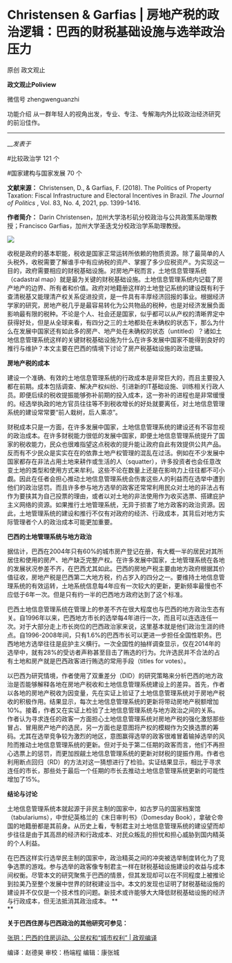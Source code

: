 

#  Christensen & Garfias | 房地产税的政治逻辑：巴西的财税基础设施与选举政治压力

原创 政文观止 

**政文观止Poliview** 

微信号 zhengwenguanzhi

功能介绍 从一群年轻人的视角出发，专业、专注、专解海内外比较政治经济研究的前沿佳作。

____

___发表于_


#比较政治学 121 个

#国家建构与国家发展 70 个

**文献来源：** Christensen, D., & Garfias, F. (2018). The Politics of Property
Taxation: Fiscal Infrastructure and Electoral Incentives in Brazil. _The
Journal of Politics_ , Vol. 83, No. 4, 2021, pp. 1399-1416.

  

 **作者简介：** Darin Christensen，加州大学洛杉矶分校政治与公共政策系助理教授；Francisco
Garfias，加州大学圣迭戈分校政治学系助理教授。

![](/images/46/2.png)

  

收税是政府的基本职能，税收是国家正常运转所依赖的物质资源。除了最简单的人头税外，收税需要了解谁手中有应纳税的资产、掌握了多少应税资产。为实现这一目的，政府需要相应的财税基础设施。对房地产税而言，土地信息管理系统（cadastral
map）就是最为关键的财税基础设施。土地信息管理系统内记载了房产地产的边界、所有者和价值。政府对地籍册这样的土地登记系统的建设既有利于查清税基又能理清产权关系促进投资，是一件具有丰厚经济回报的事业。根据经济学家的研究，房地产税几乎是最容易转化为公共物品的税种，也是对经济发展负面影响最有限的税种。不论是个人、社会还是国家，似乎都可以从产权的清晰界定中获得好处，但是从全球来看，有四分之三的土地都处在未确权的状态下，那么为什么在发展中国家还有如此多的房产、地产处在未确权的状态（untitled）？诸如土地信息管理系统这样的关键财税基础设施为什么在许多发展中国家不能得到良好的推行与维护？本文主要在巴西的情境下讨论了房产税基础设施的政治逻辑。

  

 **房地产税的成本**

建设一个准确、有效的土地信息管理系统的行政成本是非常巨大的，而且主要投入都在前期。成本包括调查、解决产权纠纷、引进新的IT基础设施、训练相关行政人员。即便后续的税收提振能够弥补前期的投入成本，这一弥补的进程也是非常缓慢的。经选举执政的地方官员往往等不到税收增长的好处就要离任，对土地信息管理系统的建设常常要“前人栽树，后人乘凉”。

  

财税成本只是一方面，在许多发展中国家，土地信息管理系统的建设还有不容忽视的政治成本。在许多财税能力很低的发展中国家，即便土地信息管理系统提升了国家的税收能力，民众也很难指望这点税收的提升能让政府自此有效提供公共产品。反而有不少民众是实实在在的依靠土地产权管理的混乱在过活。例如在不少发展中国家都存在非法占用土地来耕作或生活的人（squatter），许多投资者也会任意改变土地的类型和使用方式来牟利。这些不论在数量上还是在影响力上往往都不可小觑。因此在任者会担心推动土地信息管理系统会伤害这些人的利益而在选举中遭到他们的政治惩罚。而且许多参与地方选举的政客还常常利用民众对土地的非法占有作为要挟其为自己投票的理由，或者以对土地的非法使用作为收买选票、搭建庇护主义网络的资源。如果推行土地管理系统，无异于损害了地方政客的政治资源。因此，土地管理系统的建设和推行不仅有对政府的经济、行政成本，其背后对地方实际管理者个人的政治成本可能更加重要。

  

 **巴西的土地管理系统与地方政治**

据估计，巴西在2004年只有60%的城市房产登记在册，有大概一半的居民对其所居住和使用的房产、地产缺乏完整产权。在许多发展中国家，土地管理系统在各地的发展状况参差不齐，在巴西尤其如此。巴西的房地产税主要由地方政府根据其价值征收，房地产税是巴西第二大地方税，约占岁入的四分之一。要维持土地信息管理系统的有效运转，土地系统信息每4年应有一次较大的更新，更新频率最慢也不应低于6年一次。但是只有约一半的巴西地方政府达到了这个标准。  

  

巴西土地信息管理系统在管理上的参差不齐在很大程度也与巴西的地方政治生态有关。自1996年以来，巴西地方市长的选举每4年进行一次，而且可以连选连任一次。对于大部分走上市长岗位的巴西政治家来说，这里基本就是他们政治生涯的终点。自1996-2008年间，只有1.6%的巴西市长可以更进一步担任全国性职务。巴西地地方选举往往是庇护主义横行。一次全国性的抽样调查显示，仅在2014年的选举中，就有28%的受访者声称甚至目击了贿选的行为。允许选民并不合法的占有土地和房产就是巴西政客进行贿选的常用手段（titles
for votes）。

  

以巴西为研究情境，作者使用了双重差分（DID）的研究策略来分析巴西的地方政治是否能够解释各地在房地产税收和土地信息管理系统建设上的差异。首先，作者以各地的房地产税收为因变量，先在实证上验证了土地信息管理系统对于房地产税收的积极作用。结果显示，每次土地信息管理系统的更新将带动房地产税额增加10%。接着，作者又在实证上检验了土地信息管理系统与地方政治之间的关系。作者认为寻求连任的政客一方面担心土地信息管理系统对房地产税的强化激怒那些冒占、冒用房产地产的选民，另一方面也是意图将产权的模糊作为交换选票的筹码。尤其在选举竞争较为激烈的地区，意图赢得选举的政客很难冒着输掉选举的风险而推动土地信息管理系统的更新。但对于处于第二任期的政客而言，他们不再担心选票上的惩罚，而更加觊觎土地信息管理系统的更新对财税的提振作用。作者也利用断点回归（RD）的方法对这一猜想进行了检验。实证结果显示，相比于寻求连任的市长，那些处于最后一个任期的市长去推动土地信息管理系统更新的可能性增加了15%。

  

 **结论与讨论**

土地信息管理系统本就起源于非民主制的国家中，如古罗马的国家档案馆（tabulariums），中世纪英格兰的《末日审判书》（Domesday
Book），拿破仑帝国的地籍册都是其前身。从历史上看，专制君主对土地信息管理系统的建设望而却步往往是由于其高昂的经济和行政成本、对民众叛乱的担忧和担心威胁到国内精英的个人利益。  

  

在巴西这样实行选举民主制的国家中，政治精英之间的冲突被选举制度转化为了竞争选票的游戏。参与选举的政客像专制君主一样在财税基础设施建设的收益与成本间权衡。尽管本文的研究聚焦于巴西的情景，但其发现却可以在不同程度上被推论到拉美乃至整个发展中世界的财税建设当中。本文的发现也证明了财税基础设施的建设并不仅仅是一个技术性的问题。新技术或许能够大大降低财税基础设施的经济与行政成本，但无法抵消其政治成本。
**  
**

 **关于巴西住房与巴西政治的其他研究可参见：**

[张玥：巴西的住房运动、公民权和“城市权利” |
政观编译](http://mp.weixin.qq.com/s?__biz=MzI5ODY0MTQ1OA==&mid=2247487683&idx=1&sn=c800bee8dd497e3ab830058155e4e1e5&chksm=eca3e19edbd468884c114eb7d46930f50a97c45d0ca5342c26f84bf5f54723cae0c783f99bcd&scene=21#wechat_redirect)  

  

编译：赵德昊 审校：杨端程 编辑：康张城

  

